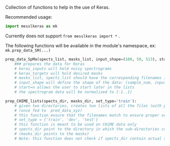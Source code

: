 Collection of functions to help in the use of Keras.  

Recommended usage:  
```python
import messlkeras as mk
```  
Currently does not support `from messlkeras import *` .  

The following functions will be available in the module's namespace, ex: `mk.prep_data_SM(...)`

```python
prep_data_SpMa(spects_list, masks_list, input_shape=(100, 50, 513), start=0):
    ### prepares the data for Keras
    # keras_inputs will hold noisy spectrograms
    # keras_targets will hold desired masks
    # masks_list, spects_list should have the corresponding filenames in the same order
    # input_shape will define the shape of the data: (sample_num, input_length, features) (must all be positive)
    # start=n allows the user to start later in the lists    
    # the spectrogram data will be normalized to [-1..1]

prep_CHIME_lists(spects_dir, masks_dir, set_type='train'):
    # given two directories, creates two lists of all the files (with paths) that will be used by keras
    # (once fed to  pred_data_xyz)
    # this function ensure that the filenames match to ensure proper order when fitting model
    # set_type = {'train', 'dev', 'test'}
    # this function is meant to be used on CHiME data only
    # spects_dir point to the directory in which the sub-directories contain matlab .mat files of spectrograms
    # (masks_dir points to the masks)
    # Note: this function does not check if spects_dir contain actual spectrograms, just '.mat' files with reasonable path
```
